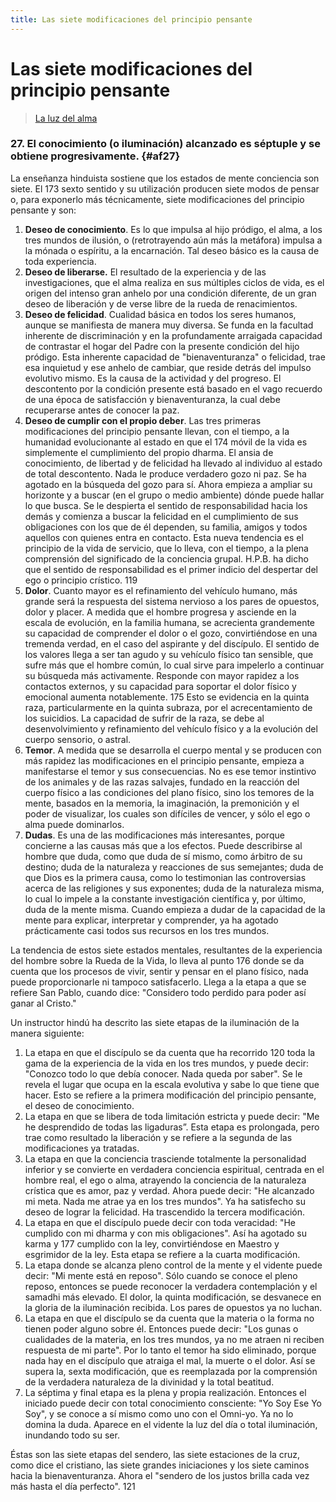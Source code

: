 ```yaml
---
title: Las siete modificaciones del principio pensante
---
```


# Las siete modificaciones del principio pensante

> [La luz del alma](/la-luz-del-alma/libro2#af27)


### 27. El conocimiento (o iluminación) alcanzado es séptuple y se obtiene progresivamente. {#af27}

La enseñanza hinduista sostiene que los estados de mente conciencia son siete. El <pin lang="en">173</pin> sexto sentido y su utilización producen siete modos de pensar o, para exponerlo más técnicamente, siete modificaciones del principio pensante y son:

1. **Deseo de conocimiento**. Es lo que impulsa al hijo pródigo, el alma, a los tres mundos de ilusión, o (retrotrayendo aún más la metáfora) impulsa a la mónada o espíritu, a la encarnación. Tal deseo básico es la causa de toda experiencia.
2. **Deseo de liberarse.** El resultado de la experiencia y de las investigaciones, que el alma realiza en sus múltiples ciclos de vida, es el origen del intenso gran anhelo por una condición diferente, de un gran deseo de liberación y de verse libre de la rueda de renacimientos.
3. **Deseo de felicidad**. Cualidad básica en todos los seres humanos, aunque se manifiesta de manera muy diversa. Se funda en la facultad inherente de discriminación y en la profundamente arraigada capacidad de contrastar el hogar del Padre con la presente condición del hijo pródigo. Esta inherente capacidad de "bienaventuranza" o felicidad, trae esa inquietud y ese anhelo de cambiar, que reside detrás del impulso evolutivo mismo. Es la causa de la actividad y del progreso. El descontento por la condición presente está basado en el vago recuerdo de una época de satisfacción y bienaventuranza, la cual debe recuperarse antes de conocer la paz.
4. **Deseo de cumplir con el propio deber**. Las tres primeras modificaciones del principio pensante llevan, con el tiempo, a la humanidad evolucionante al estado en que el <pin lang="en">174</pin> móvil de la vida es simplemente el cumplimiento del propio dharma. El ansia de conocimiento, de libertad y de felicidad ha llevado al individuo al estado de total descontento. Nada le produce verdadero gozo ni paz. Se ha agotado en la búsqueda del gozo para sí. Ahora empieza a ampliar su horizonte y a buscar (en el grupo o medio ambiente) dónde puede hallar lo que busca. Se le despierta el sentido de responsabilidad hacia los demás y comienza a buscar la felicidad en el cumplimiento de sus obligaciones con los que de él dependen, su familia, amigos y todos aquellos con quienes entra en contacto. Esta nueva tendencia es el principio de la vida de servicio, que lo lleva, con el tiempo, a la plena comprensión del significado de la conciencia grupal. H.P.B. ha dicho que el sentido de responsabilidad es el primer indicio del despertar del ego o principio crístico. <pin lang="es">119</pin>
5. **Dolor**. Cuanto mayor es el refinamiento del vehículo humano, más grande será la respuesta del sistema nervioso a los pares de opuestos, dolor y placer. A medida que el hombre progresa y asciende en la escala de evolución, en la familia humana, se acrecienta grandemente su capacidad de comprender el dolor o el gozo, convirtiéndose en una tremenda verdad, en el caso del aspirante y del discípulo. El sentido de los valores llega a ser tan agudo y su vehículo físico tan sensible, que sufre más que el hombre común, lo cual sirve para impelerlo a continuar su búsqueda más activamente. Responde con mayor rapidez a los contactos externos, y su capacidad para soportar el dolor físico y emocional aumenta notablemente. <pin lang="en">175</pin> Esto se evidencia en la quinta raza, particularmente en la quinta subraza, por el acrecentamiento de los suicidios. La capacidad de sufrir de la raza, se debe al desenvolvimiento y refinamiento del vehículo físico y a la evolución del cuerpo sensorio, o astral.
6. **Temor**. A medida que se desarrolla el cuerpo mental y se producen con más rapidez las modificaciones en el principio pensante, empieza a manifestarse el temor y sus consecuencias. No es ese temor instintivo de los animales y de las razas salvajes, fundado en la reacción del cuerpo físico a las condiciones del plano físico, sino los temores de la mente, basados en la memoria, la imaginación, la premonición y el poder de visualizar, los cuales son difíciles de vencer, y sólo el ego o alma puede dominarlos.
7. **Dudas**. Es una de las modificaciones más interesantes, porque concierne a las causas más que a los efectos. Puede describirse al hombre que duda, como que duda de sí mismo, como árbitro de su destino; duda de la naturaleza y reacciones de sus semejantes; duda de que Dios es la primera causa, como lo testimonian las controversias acerca de las religiones y sus exponentes; duda de la naturaleza misma, lo cual lo impele a la constante investigación científica y, por último, duda de la mente misma. Cuando empieza a dudar de la capacidad de la mente para explicar, interpretar y comprender, ya ha agotado prácticamente casi todos sus recursos en los tres mundos.

La tendencia de estos siete estados mentales, resultantes de la experiencia del hombre sobre la Rueda de la Vida, lo lleva al punto <pin lang="en">176</pin> donde se da cuenta que los procesos de vivir, sentir y pensar en el plano físico, nada puede proporcionarle ni tampoco satisfacerlo. Llega a la etapa a que se refiere San Pablo, cuando dice: "Considero todo perdido para poder así ganar al Cristo."

Un instructor hindú ha descrito las siete etapas de la iluminación de la manera siguiente:

1. La etapa en que el discípulo se da cuenta que ha recorrido <pin lang="es">120</pin> toda la gama de la experiencia de la vida en los tres mundos, y puede decir: "Conozco todo lo que debía conocer. Nada queda por saber". Se le revela el lugar que ocupa en la escala evolutiva y sabe lo que tiene que hacer. Esto se refiere a la primera modificación del principio pensante, el deseo de conocimiento.
2. La etapa en que se libera de toda limitación estricta y puede decir: "Me he desprendido de todas las ligaduras”. Esta etapa es prolongada, pero trae como resultado la liberación y se refiere a la segunda de las modificaciones ya tratadas.
3. La etapa en que la conciencia trasciende totalmente la personalidad inferior y se convierte en verdadera conciencia espiritual, centrada en el hombre real, el ego o alma, atrayendo la conciencia de la naturaleza crística que es amor, paz y verdad. Ahora puede decir: "He alcanzado mi meta. Nada me atrae ya en los tres mundos". Ya ha satisfecho su deseo de lograr la felicidad. Ha trascendido la tercera modificación.
4.  La etapa en que el discípulo puede decir con toda veracidad: "He cumplido con mi dharma y con mis obligaciones". Así ha agotado su karma y <pin lang="en">177</pin> cumplido con la ley, convirtiéndose en Maestro y esgrimidor de la ley. Esta etapa se refiere a la cuarta modificación.
5.  La etapa donde se alcanza pleno control de la mente y el vidente puede decir: "Mi mente está en reposo". Sólo cuando se conoce el pleno reposo, entonces se puede reconocer la verdadera contemplación y el samadhi más elevado. El dolor, la quinta modificación, se desvanece en la gloria de la iluminación recibida. Los pares de opuestos ya no luchan.
6.  La etapa en que el discípulo se da cuenta que la materia o la forma no tienen poder alguno sobre él. Entonces puede decir: "Los gunas o cualidades de la materia, en los tres mundos, ya no me atraen ni reciben respuesta de mi parte". Por lo tanto el temor ha sido eliminado, porque nada hay en el discípulo que atraiga el mal, la muerte o el dolor. Así se supera la, sexta modificación, que es reemplazada por la comprensión de la verdadera naturaleza de la divinidad y la total beatitud.
7.  La séptima y final etapa es la plena y propia realización. Entonces el iniciado puede decir con total conocimiento consciente: "Yo Soy Ese Yo Soy", y se conoce a sí mismo como uno con el Omni-yo. Ya no lo domina la duda. Aparece en el vidente la luz del día o total iluminación, inundando todo su ser.

Éstas son las siete etapas del sendero, las siete estaciones de la cruz, como dice el cristiano, las siete grandes iniciaciones y los siete caminos hacia la bienaventuranza. Ahora el "sendero de los justos brilla cada vez más hasta el día perfecto". <pin lang="es">121</pin>
